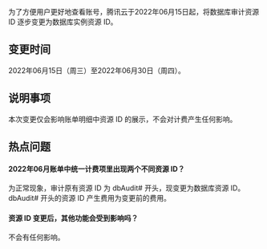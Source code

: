 为了方便用户更好地查看账号，腾讯云于2022年06月15日起，将数据库审计资源 ID 逐步变更为数据库实例资源 ID。

## 变更时间

2022年06月15日（周三）至2022年06月30日（周四）。

## 说明事项

本次变更仅会影响账单明细中资源 ID 的展示，不会对计费产生任何影响。
## 热点问题

#### 2022年06月账单中统一计费项里出现两个不同资源 ID？

为正常现象，审计原有资源 ID 为 dbAudit# 开头，现变更为数据库资源 ID。dbAudit# 开头的资源 ID 产生费用为变更前的费用。

#### 资源 ID 变更后，其他功能会受到影响吗？

不会有任何影响。
